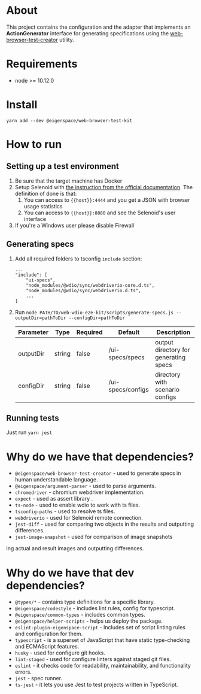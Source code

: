 # About

This project contains the configuration and the adapter that implements an **ActionGenerator** interface 
for generating specifications using 
the [web-browser-test-creator](https://github.com/eigen-space/web-browser-test-creator) utility.

# Requirements

* node >= 10.12.0

# Install

`yarn add --dev @eigenspace/web-browser-test-kit`

# How to run

## Setting up a test environment

1. Be sure that the target machine has Docker
2. Setup Selenoid with
[the instruction from the official documentation](https://aerokube.com/selenoid/latest/#_option_1_you_have_a_workstation_virtual_machine_or_server). 
The definition of done is that:
    1. You can access to `{{host}}:4444` and you get a JSON with browser usage statistics
    2. You can access to `{{host}}:8080` and see the Selenoid's user interface
3. If you're a Windows user please disable Firewall

## Generating specs

1. Add all required folders to tsconfig `include` section:
    ```
    ...
    "include": [
        "ui-specs",
        "node_modules/@wdio/sync/webdriverio-core.d.ts",
        "node_modules/@wdio/sync/webdriverio.d.ts",
        ...
    ]
    ```
2. Run
    `node PATH/TO/web-wdio-e2e-kit/scripts/generate-specs.js --outputDir=pathToDir --configDir=pathToDir`
    
    | Parameter | Type | Required | Default | Description |
    | ------ | ------ | ------ | ------ | ------ |
    | outputDir | string | false | <cwd>/ui-specs/specs | output directory for generating specs |
    | configDir | string | false | <cwd>/ui-specs/configs | directory with scenario configs |

## Running tests

Just run `yarn jest`
   
# Why do we have that dependencies?

* `@eigenspace/web-browser-test-creator` - used to generate specs in human understandable language.
* `@eigenspace/argument-parser` - used to parse arguments.
* `chromedriver` - chromium webdriver implementation.
* `expect` - used as assert library .
* `ts-node` - used to enable wdio to work with ts files.
* `tsconfig-paths` - used to resolve ts files.
* `webdriverio` - used for Selenoid remote connection.
* `jest-diff` - used for comparing two objects in the results and outputting differences.
* `jest-image-snapshot` - used for comparison of image snapshots

ing actual and result images and outputting differences.

# Why do we have that dev dependencies?

* `@types/*` - contains type definitions for a specific library.
* `@eigenspace/codestyle` - includes lint rules, config for typescript.
* `@eigenspace/common-types` - includes common types.
* `@eigenspace/helper-scripts` - helps us deploy the package.
* `eslint-plugin-eigenspace-script` - Includes set of script linting rules and configuration for them.
* `typescript` - is a superset of JavaScript that have static type-checking and ECMAScript features.
* `husky` - used for configure git hooks.
* `lint-staged` - used for configure linters against staged git files.
* `eslint` - it checks code for readability, maintainability, and functionality errors.
* `jest` - spec runner.
* `ts-jest` - it lets you use Jest to test projects written in TypeScript.
